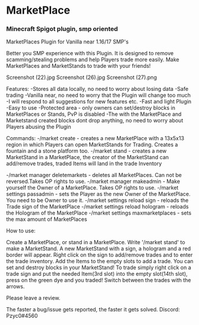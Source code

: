 # MarketPlace
<h3>Minecraft Spigot plugin, smp oriented</h3>
MarketPlaces Plugin for Vanilla near 1.16/17 SMP's

Better you SMP experience with this Plugin. It is designed to remove scamming/stealing problems and help Players trade more easily. Make MarketPlaces and MarketStands to trade with your friends!

Screenshot (22).jpg Screenshot (26).jpg Screenshot (27).png


Features:
-Stores all data locally, no need to worry about losing data
-Safe trading
-Vanilla near, no need to worry that the Plugin will change too much
-I will respond to all suggestions for new features etc.
-Fast and light Plugin
-Easy to use
-Protected area - only owners can set/destroy blocks in MarketPlaces or Stands, PvP is disabled
-The with the MarketPlace and Marketstand created blocks dont drop anything, no need to worry about Players abusing the Plugin

Commands:
-/market create - creates a new MarketPlace with a 13x5x13 region in which Players can open MarketStands for Trading. Creates a fountain and a stone platform too.
-/market stand - creates a new MarketStand in a MarketPlace, the creator of the MarketStand can add/remove trades, traded Items will land in the trade Inventory

-/market manager deletemarkets - deletes all MarketPlaces. Can not be reversed.Takes OP rights to use.
-/market manager makeadmin - Make yourself the Owner of a MarketPlace. Takes OP rights to use.
-/market settings passadmin <Player> - sets the Player as the new Owner of the MarketPlace. You need to be Owner to use it.
-/market settings reload sign - reloads the Trade sign of the MarketPlace
-/market settings reload hologram - reloads the Hologram of the MarketPlace
-/market settings maxmarketplaces - sets the max amount of MarketPlaces

How to use:

Create a MarketPlace, or stand in a MarketPlace. Write '/market stand' to make a MarketStand. A new MarketStand with a sign, a hologram and a red border will appear. Right click on the sign to add/remove trades and to enter the trade inventory. Add the Items to the empty slots to add a trade. You can set and destroy blocks in your MarketStand!
To trade simply right click on a trade sign and put the needed Item(3rd slot) into the empty slot(14th slot), press on the green dye and you traded! Switch between the trades with the arrows.

Please leave a review.

The faster a bug/issue gets reported, the faster it gets solved.
Discord:
Pzyc0#4560 
